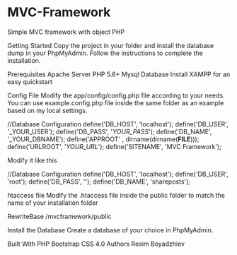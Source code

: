# MVC-Framework
Simple MVC framework with object PHP

Getting Started
Copy the project in your folder and install the database dump in your PhpMyAdmin. Follow the instructions to complete the installation.

Prerequisites
Apache Server
PHP 5.6+
Mysql Database
Install XAMPP for an easy quickstart

Config File
Modify the app/config/config.php file according to your needs. You can use example.config.php file inside the same folder as an example based on my local settings.

//Database Configuration
    define('DB_HOST', 'localhost');
    define('DB_USER', '_YOUR_USER');
    define('DB_PASS', '_YOUR_PASS_');
    define('DB_NAME', '_YOUR_DBNAME');
    define('APPROOT' , dirname(dirname(__FILE__)));
    define('URLROOT', '_YOUR_URL_');
    define('SITENAME', 'MVC Framework');
    
Modify it like this

//Database Configuration
define('DB_HOST', 'localhost');
define('DB_USER', 'root');
define('DB_PASS', '');
define('DB_NAME', 'shareposts');

htaccess file
Modify the .htaccess file inside the public folder to match the name of your installation folder
 
 RewriteBase /mvcframework/public

Install the Database
Create a database of your choice in PhpMyAdmin.

Built With
PHP
Bootstrap CSS 4.0
Authors
Resim Boyadzhiev
